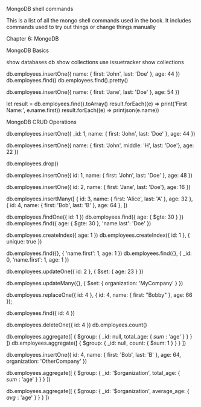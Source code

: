 MongoDB shell commands

This is a list of all the mongo shell commands used in the book. It includes commands used to try out things or change
things manually

Chapter 6: MongoDB

MongoDB Basics

  show databases
  db
  show collections
  use issuetracker
  show collections

  db.employees.insertOne({ name: { first: 'John', last: 'Doe' }, age: 44 })
  db.employees.find()
  db.employees.find().pretty()

  db.employees.insertOne({ name: { first: 'Jane', last: 'Doe' }, age: 54 })

  let result = db.employees.find().toArray()
  result.forEach((e) => print('First Name:', e.name.first))
  result.forEach((e) => printjson(e.name))


MongoDB CRUD Operations

  db.employees.insertOne({
    _id: 1,
    name: { first: 'John', last: 'Doe' },
    age: 44
  })

  db.employees.insertOne({
    name: { first: 'John', middle: 'H', last: 'Doe'},
    age: 22
  })

  db.employees.drop()

  db.employees.insertOne({
    id: 1,
    name: { first: 'John', last: 'Doe' },
    age: 48
  })

  db.employees.insertOne({
    id: 2,
    name: { first: 'Jane', last: 'Doe'},
    age: 16
  })

  db.employees.insertMany([
    { id: 3, name: { first: 'Alice', last: 'A' }, age: 32 },
    { id: 4, name: { first: 'Bob', last: 'B' }, age: 64 },
  ])

  db.employees.findOne({ id: 1 })
  db.employees.find({ age: { $gte: 30 } })
  db.employees.find({ age: { $gte: 30 }, 'name.last': 'Doe' })

  db.employees.createIndex({ age: 1 })
  db.employees.createIndex({ id: 1 }, { unique: true })

  db.employees.find({}, { 'name.first': 1, age: 1 })
  db.employees.find({}, { _id: 0, 'name.first': 1, age: 1 })

  db.employees.updateOne({ id: 2 },  { $set: { age: 23 } })

  db.employees.updateMany({}, { $set: { organization: 'MyCompany' } })

  db.employees.replaceOne({ id: 4 }, {
    id: 4,
    name: { first: "Bobby" },
    age: 66
  });

  db.employees.find({ id: 4 })

  db.employees.deleteOne({ id: 4 })
  db.employees.count()

  db.employees.aggregate([
    { $group: { _id: null, total_age: { $sum: '$age' } } }
  ])
  db.employees.aggregate([
    { $group: { _id: null, count: { $sum: 1 } } }
  ])

  db.employees.insertOne({
    id: 4,
    name: { first: 'Bob', last: 'B' },
    age: 64,
    organization: 'OtherCompany'
  })

  db.employees.aggregate([
    { $group: { _id: '$organization', total_age: { $sum: '$age' } } }
  ])

  db.employees.aggregate([
    { $group: { _id: '$organization', average_age: { $avg:  '$age' } } }
  ])
